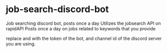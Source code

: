# job-search-discord-bot

Job searching discord bot, posts once a day
Utilizes the jobsearch API on rapidAPI
Posts once a day on jobs related to keywords that you provide

replace <token> and <channel id> with the token of the bot, and channel id of the discord server you are using.
